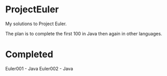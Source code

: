 ProjectEuler
============

My solutions to Project Euler.

The plan is to complete the first 100 in Java then again in other languages.

Completed
=========
Euler001 - Java
Euler002 - Java

